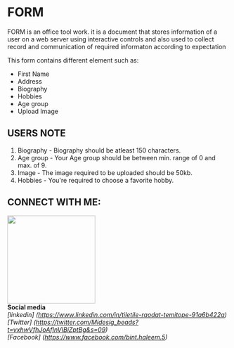 # FORM
FORM is an office tool work. it is a document that stores information of a user on a web server using interactive controls and also used to collect record and communication of required informaton according to expectation

This form contains different element such as:
- First Name
- Address
- Biography
- Hobbies
- Age group
- Upload Image

 ## USERS NOTE
1. Biography - Biography should be atleast 150 characters.
2. Age group - Your Age group should be between min. range of 0 and max. of 9.
3. Image - The image required to be uploaded should be 50kb.
4. Hobbies - You're required to choose a favorite hobby.

## CONNECT WITH ME:
 <img src="https://github.com/Tiletile/Form/assets/112613295/81c2e1f6-455f-456e-a023-e79eb56f58eb" width="200px" height="200px"/> <br>
**Social media** <br>
*[linkedin] (https://www.linkedin.com/in/tiletile-raodat-temitope-91a6b422a)* <br>
*[Twitter] (https://twitter.com/Midesig_beads?t=vxhwVfhJoAfInVIBiZptBg&s=09)* <br>
*[Facebook] (https://www.facebook.com/bint.haleem.5)* <br>
